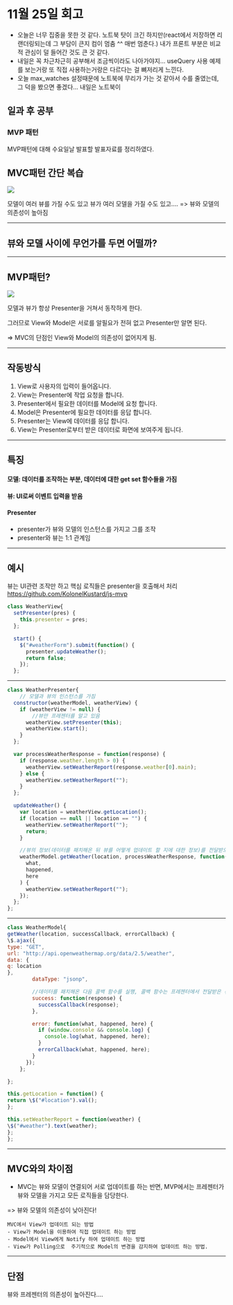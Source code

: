 # 11월 25일 회고
- 오늘은 너무 집중을 못한 것 같다. 노트북 탓이 크긴 하지만(react에서 저장하면 리랜더링되는데 그 부담이 큰지 컴이 멈춤 ^^ 매번 멈춘다.) 
내가 프론트 부분은 비교적 관심이 덜 들어간 것도 큰 것 같다.
- 내일은 꼭 차근차근히 공부해서 조금씩이라도 나아가야지... useQuery 사용 예제를 보는거랑 또 직접 사용하는거랑은 다르다는 걸 뼈저리게 느낀다.
- 오늘 max_watches 설정때문에 노트북에 무리가 가는 것 같아서 수를 줄였는데, 그 덕을 봤으면 좋겠다... 내일은 노트북이 

## 일과 후 공부
### MVP 패턴
MVP패턴에 대해 수요일날 발표할 발표자료를 정리하였다.
## MVC패턴 간단 복습

![](https://i.imgur.com/y8Pvbr1.png)

모델이 여러 뷰를 가질 수도 있고 뷰가 여러 모델을 가질 수도 있고....
=> 뷰와 모델의 의존성이 높아짐

---

## 뷰와 모델 사이에 무언가를 두면 어떨까?

---

## MVP패턴?

![](https://i.imgur.com/adKnm2v.png)

모델과 뷰가 항상 Presenter을 거쳐서 동작하게 한다.

그러므로 View와 Model은 서로를 알필요가 전혀 없고 Presenter만 알면 된다.

=> MVC의 단점인 View와 Model의 의존성이 없어지게 됨.

---

## 작동방식

1. View로 사용자의 입력이 들어옵니다.
2. View는 Presenter에 작업 요청을 합니다.
3. Presenter에서 필요한 데이터를 Model에 요청 합니다.
4. Model은 Presenter에 필요한 데이터를 응답 합니다.
5. Presenter는 View에 데이터를 응답 합니다.
6. View는 Presenter로부터 받은 데이터로 화면에 보여주게 됩니다.

---

## 특징

#### 모델: 데이터를 조작하는 부분, 데이터에 대한 get set 함수들을 가짐

#### 뷰: UI로써 이벤트 입력을 받음

#### Presenter

- presenter가 뷰와 모델의 인스턴스를 가지고 그를 조작
- presenter와 뷰는 1:1 관계임

---

## 예시

뷰는 UI관련 조작만 하고 핵심 로직들은 presenter을 호출해서 처리
https://github.com/KolonelKustard/js-mvp

```javascript
class WeatherView{
  setPresenter(pres) {
    this.presenter = pres;
  };

  start() {
    $("#weatherForm").submit(function() {
      presenter.updateWeather();
      return false;
    });
  };
```

---

```javascript
class WeatherPresenter{
    // 모델과 뷰의 인스턴스를 가짐
  constructor(weatherModel, weatherView) {
    if (weatherView != null) {
        //뷰만 프레젠터를 알고 있음
      weatherView.setPresenter(this);
      weatherView.start();
    }
  };

  var processWeatherResponse = function(response) {
    if (response.weather.length > 0) {
      weatherView.setWeatherReport(response.weather[0].main);
    } else {
      weatherView.setWeatherReport("");
    }
  };

  updateWeather() {
    var location = weatherView.getLocation();
    if (location == null || location == "") {
      weatherView.setWeatherReport("");
      return;
    }

    //뷰의 정보(데이터를 패치해온 뒤 뷰를 어떻게 업데이트 할 지에 대한 정보)를 전달받으므로 모델이 작업이 끝났다고 프레젠터에게 알릴 필요 x, 모델이 프레젠터를 몰라도 mvp 가능!
    weatherModel.getWeather(location, processWeatherResponse, function(
      what,
      happened,
      here
    ) {
      weatherView.setWeatherReport("");
    });
  };
};
```

---

```javascript
class WeatherModel{
getWeather(location, successCallback, errorCallback) {
\$.ajax({
type: "GET",
url: "http://api.openweathermap.org/data/2.5/weather",
data: {
q: location
},
        dataType: "jsonp",

        //데이터를 패치해온 다음 콜백 함수를 실행, 콜백 함수는 프레젠터에서 전달받은 뷰와 관련된 업데이트 함수
        success: function(response) {
          successCallback(response);
        },

        error: function(what, happened, here) {
          if (window.console && console.log) {
            console.log(what, happened, here);
          }
          errorCallback(what, happened, here);
        }
      });
    };

};

this.getLocation = function() {
return \$("#location").val();
};

this.setWeatherReport = function(weather) {
\$("#weather").text(weather);
};
};

```

---

## MVC와의 차이점

- MVC는 뷰와 모델이 연결되어 서로 업데이트를 하는 반면, MVP에서는 프레젠터가 뷰와 모델을 가지고 모든 로직들을 담당한다.

=> 뷰와 모델의 의존성이 낮아진다!

```
MVC에서 View가 업데이트 되는 방법
- View가 Model을 이용하여 직접 업데이트 하는 방법
- Model에서 View에게 Notify 하여 업데이트 하는 방법
- View가 Polling으로  주기적으로 Model의 변경을 감지하여 업데이트 하는 방법.
```

---

## 단점

뷰와 프레젠터의 의존성이 높아진다....
